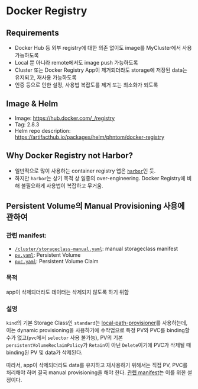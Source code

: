 
# Docker Registry

## Requirements
- Docker Hub 등 외부 registry에 대한 의존 없이도 image를 MyCluster에서 사용 가능하도록
- Local 뿐 아니라 remote에서도 image push 가능하도록
- Cluster 또는 Docker Registry App이 제거되더라도 storage에 저장된 data는 유지되고, 재사용 가능하도록
- 인증 등으로 인한 설정, 사용법 복잡도를 제거 또는 최소화가 되도록

## Image & Helm
- Image: https://hub.docker.com/_/registry
- Tag: 2.8.3
- Helm repo description: https://artifacthub.io/packages/helm/phntom/docker-registry

## Why Docker Registry not Harbor?
- 일반적으로 많이 사용하는 container registry 앱은 [`harbor`](https://goharbor.io/)인 듯.
- 하지만 `harbor`는 상기 목적 상 일종의 over-engineering. Docker Registry에 비해 불필요하게 사용법이 복잡하고 무거움.

## Persistent Volume의 Manual Provisioning 사용에 관하여
### 관련 manifest:
- [`/cluster/storageclass-manual.yaml`](../../cluster/storageclass-manual.yaml): manual storageclass manifest
- [`pv.yaml`](./pv.yaml): Persistent Volume
- [`pvc.yaml`](./pvc.yaml): Persistent Volume Claim

### 목적
app이 삭제되더라도 데이터는 삭제되지 않도록 하기 위함

### 설명
`kind`의 기본 Storage Class인 `standard`는 [local-path-provisioner](https://github.com/rancher/local-path-provisioner)를 사용하는데, 이는 dynamic provisioning을 사용하기에 수작업으로 특정 PV와 PVC를 binding할 수가 없고(`pvc`에서 `selector` 사용 불가능), PV의 기본 `persistentVolumeReclaimPolicy`가 `Retain`이 아닌 `Delete`이기에 PVC가 삭제될 때 binding된 PV 및 data가 삭제된다.

따라서, app이 삭제되더라도 data를 유지하고 재사용하기 위해서는 직접 PV, PVC를 처리해야 하며 결국 manual provisioning을 해야 한다. [관련 manifest](#관련-manifest)는 이를 위한 설정이다.
